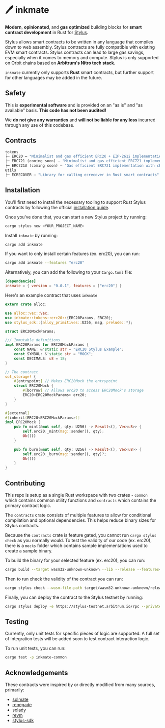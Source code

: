 # 🖊️ inkmate

**Modern**, **opinionated**, and **gas optimized** building blocks for **smart contract development** in Rust for [Stylus](https://docs.arbitrum.io/stylus/stylus-gentle-introduction).

Stylus allows smart contracts to be written in any language that compiles down to web assembly. Stylus contracts are fully compatible with existing EVM smart contracts.
Stylus contracts can lead to large gas savings, especially when it comes to memory and compute. Stylus is only supported on Orbit chains based on **Arbitrum's Nitro tech stack**.

`inkmate` currently only supports **Rust** smart contracts, but further support for other languages may be added in the future.

## Safety

This is **experimental software** and is provided on an "as is" and "as available" basis. **This code has not been audited!**

We **do not give any warranties** and **will not be liable for any loss** incurred through any use of this codebase.

## Contracts

```ml
tokens
├─ ERC20 — "Minimalist and gas efficient ERC20 + EIP-2612 implementation"
├─ ERC721 (coming soon) — "Minimalist and gas efficient ERC721 implementation"
├─ ERC721A (coming soon) — "Gas efficient ERC721 implementation with cheap minting costs"
utils
├─ ECRECOVER — "Library for calling ecrecover in Rust smart contracts"
```

## Installation

You'll first need to install the necessary tooling to support Rust Stylus contracts by following the official [installation guide](https://docs.arbitrum.io/stylus/stylus-quickstart).

Once you've done that, you can start a new Stylus project by running:
```bash
cargo stylus new <YOUR_PROJECT_NAME>
```

Install `inkmate` by running:
```bash
cargo add inkmate
```

If you want to only install certain features (ex. erc20), you can run:
```bash
cargo add inkmate --features "erc20"
```

Alternatively, you can add the following to your `Cargo.toml` file:
```toml
[dependencies]
inkmate = { version = "0.0.1", features = ["erc20"] }
```

Here's an example contract that uses `inkmate`
```rust
extern crate alloc;

use alloc::vec::Vec;
use inkmate::tokens::erc20::{ERC20Params, ERC20};
use stylus_sdk::{alloy_primitives::U256, msg, prelude::*};

struct ERC20MockParams;

/// Immutable definitions
impl ERC20Params for ERC20MockParams {
    const NAME: &'static str = "ERC20 Stylus Example";
    const SYMBOL: &'static str = "MOCK";
    const DECIMALS: u8 = 18;
}

// The contract
sol_storage! {
    #[entrypoint] // Makes ERC20Mock the entrypoint
    struct ERC20Mock {
        #[borrow] // Allows erc20 to access ERC20Mock's storage
        ERC20<ERC20MockParams> erc20;
    }
}

#[external]
#[inherit(ERC20<ERC20MockParams>)]
impl ERC20Mock {
    pub fn mint(&mut self, qty: U256) -> Result<(), Vec<u8>> {
        self.erc20._mint(msg::sender(), qty);
        Ok(())
    }

    pub fn burn(&mut self, qty: U256) -> Result<(), Vec<u8>> {
        self.erc20._burn(msg::sender(), qty)?;
        Ok(())
    }
}
```

## Contributing

This repo is setup as a single Rust workspace with two crates - `common` which contains common utility functions and `contracts` which contains the primary contract logic.

The `contracts` crate consists of multiple features to allow for conditional compilation and optional dependencies. This helps reduce binary sizes for Stylus contracts.

Because the `contracts` crate is feature gated, you cannot run `cargo stylus check` as you normally would.
To test the validity of our code (ex. erc20), there is a `mocks` folder which contains sample implementations used to create a sample binary.

To build the binary for your selected feature (ex. erc20), you can run:
```bash
cargo build --target wasm32-unknown-unknown --lib --release --features=erc20
```

Then to run check the validity of the contract you can run:
```bash
cargo stylus check --wasm-file-path target/wasm32-unknown-unknown/release/inkmate.wasm
```

Finally, you can deploy the contract to the Stylus testnet by running:
```bash
cargo stylus deploy -e https://stylus-testnet.arbitrum.io/rpc --private-key=<PRIVATE_KEY> --wasm-file-path target/wasm32-unknown-unknown/release/deps/inkmate.wasm
```

## Testing

Currently, only unit tests for specific pieces of logic are supported. A full set of integration tests will be added soon to test contract interaction logic.

To run unit tests, you can run:
```bash
cargo test -p inkmate-common
```

## Acknowledgements

These contracts were inspired by or directly modified from many sources, primarily:

- [solmate](https://github.com/transmissions11/solmate)
- [renegade](https://github.com/renegade-fi/renegade-contracts)
- [solady](https://github.com/Vectorized/solady)
- [revm](https://github.com/bluealloy/revm)
- [stylus-sdk](https://github.com/OffchainLabs/stylus-sdk-rs)
